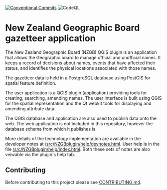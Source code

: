 [![Conventional Commits](https://badgen.net/badge/Commits/conventional?labelColor=2e3a44&color=EC5772)](https://conventionalcommits.org) ![CodeQL](https://github.com/linz/gazetteer/workflows/CodeQL/badge.svg)

New Zealand Geographic Board gazetteer application
==================================================

The New Zealand Geographic Board (NZGB) QGIS plugin is an application that
allows the Geographic board to manage official and unofficial names. It
keeps a record of decisions about names, events that have affected their
status, and identifies the physical locations associated with those names.

The gazetteer data is held in a PostgreSQL database using PostGIS for
spatial feature definition.

The user application is a QGIS plugin (application) providing tools for
creating, searching, amending names. The user interface is built using
QGIS for the spatial representation and the Qt webkit tools for displaying
and amending attribute data.

The QGIS database and application are also used to publish data onto the
web. The web application is not included in this repository, however the
database schema from which it publishes is.

More details of the technology implementation are available in the
developer notes at [/src/NZGBplugin/help/devnotes.html](https://github.com/linz/gazetteer/blob/master/src/NZGBplugin/help/devnotes.html). User help is
in the file [/src/NZGBplugin/help/index.html](https://github.com/linz/gazetteer/blob/master/src/NZGBplugin/help/index.html). Both these sets of notes are also veiwable via the plugin's help tab.

## Contributing
Before contributing to this project please see [CONTRIBUTING.md](CONTRIBUTING.md).
